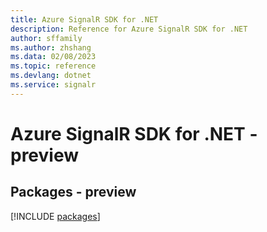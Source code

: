 ```yaml
---
title: Azure SignalR SDK for .NET
description: Reference for Azure SignalR SDK for .NET
author: sffamily
ms.author: zhshang
ms.data: 02/08/2023
ms.topic: reference
ms.devlang: dotnet
ms.service: signalr
---
```

# Azure SignalR SDK for .NET - preview
## Packages - preview
[!INCLUDE [packages](signalr-index.md)]